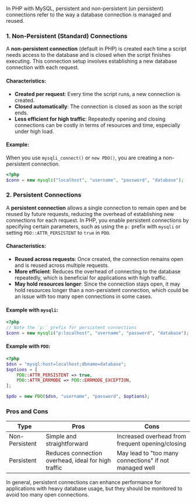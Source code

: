 In PHP with MySQL, persistent and non-persistent (un persistent) connections refer to the way a database connection is managed and reused.

### 1. Non-Persistent (Standard) Connections
A **non-persistent connection** (default in PHP) is created each time a script needs access to the database and is closed when the script finishes executing. This connection setup involves establishing a new database connection with each request.

#### Characteristics:
- **Created per request**: Every time the script runs, a new connection is created.
- **Closed automatically**: The connection is closed as soon as the script ends.
- **Less efficient for high traffic**: Repeatedly opening and closing connections can be costly in terms of resources and time, especially under high load.

#### Example:
When you use `mysqli_connect()` or `new PDO()`, you are creating a non-persistent connection.
```php
<?php
$conn = new mysqli("localhost", "username", "password", "database");
```

### 2. Persistent Connections
A **persistent connection** allows a single connection to remain open and be reused by future requests, reducing the overhead of establishing new connections for each request. In PHP, you enable persistent connections by specifying certain parameters, such as using the `p:` prefix with `mysqli` or setting `PDO::ATTR_PERSISTENT` to `true` in `PDO`.

#### Characteristics:
- **Reused across requests**: Once created, the connection remains open and is reused across multiple requests.
- **More efficient**: Reduces the overhead of connecting to the database repeatedly, which is beneficial for applications with high traffic.
- **May hold resources longer**: Since the connection stays open, it may hold resources longer than a non-persistent connection, which could be an issue with too many open connections in some cases.

#### Example with `mysqli`:
```php
<?php
// Note the `p:` prefix for persistent connections
$conn = new mysqli("p:localhost", "username", "password", "database");
```

#### Example with `PDO`:
```php
<?php
$dsn = "mysql:host=localhost;dbname=database";
$options = [
    PDO::ATTR_PERSISTENT => true,
    PDO::ATTR_ERRMODE => PDO::ERRMODE_EXCEPTION,
];

$pdo = new PDO($dsn, "username", "password", $options);
```

### Pros and Cons

| Type               | Pros                                                | Cons                                                   |
|--------------------|-----------------------------------------------------|--------------------------------------------------------|
| Non-Persistent     | Simple and straightforward                          | Increased overhead from frequent opening/closing       |
| Persistent         | Reduces connection overhead, ideal for high traffic | May lead to "too many connections" if not managed well |

In general, persistent connections can enhance performance for applications with heavy database usage, but they should be monitored to avoid too many open connections.